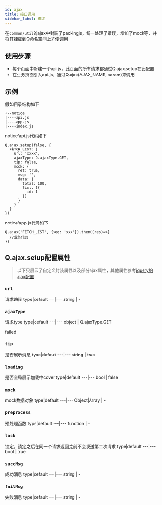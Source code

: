 ```yaml
---
id: ajax
title: 接口调用
sidebar_label: 概述
---
```


在`common/util`的ajax中封装了packingjs，统一处理了错误，增加了mock等，并将其挂载到Q命名空间上方便调用

## 使用步骤

* 每个页面中新建一个api.js，此页面的所有请求都通过Q.ajax.setup在此配置
* 在业务页面引入api.js，通过Q.ajax(AJAX_NAME, param)来调用

## 示例

假如目录结构如下
```JS
+--notice
|----api.js
|----app.js
|----index.js
```

notice/api.js代码如下
```JS
Q.ajax.setup(false, {
  FETCH_LIST: {
    url: 'xxxx',
    ajaxType: Q.ajaxType.GET,
    tip: false,
    mock: {
      ret: true,
      msg: '',
      data: {
        total: 100,
        list: [{
          id: 1
        }]
      }
    }
  }
})
```

notice/app.js代码如下
```JS
Q.ajax('FETCH_LIST', {seq: 'xxx'}).then((res)=>{
  //业务代码
})
```

## Q.ajax.setup配置属性
> 以下只展示了自定义封装属性以及部分ajax属性，其他属性参考[jquery的ajax配置](http://api.jquery.com/jquery.ajax/)
<!-- 
- [url](interface.md#url)
- [ajaxType](interface.md#ajaxtype)
- [tip](interface.md#tip)
- [loading](interface.md#loading)
- [mock](interface.md#mock)
- [preprocess](interface.md#preprocess)
- [lock](interface.md#lock)
- [succMsg](interface.md#succmsg)
- [failMsg](interface.md#failmsg) -->

### `url`
请求路径
type|default
---|---
string | -

### `ajaxType`
请求type
type|default
---|---
object | Q.ajaxType.GET

failed
### `tip`
是否展示消息
type|default
---|---
string | true

### `loading`
是否全局展示加载中cover
type|default
---|---
bool | false

### `mock`
mock数据对象
type|default
---|---
Object|Array | -

### `preprocess`
预处理函数
 type|default
---|---
function | -

### `lock`
锁定，锁定之后在同一个请求返回之前不会发送第二次请求
 type|default
---|---
bool | true


### `succMsg`
成功消息
type|default
---|---
string | -

### `failMsg`
失败消息
type|default
---|---
string | -



